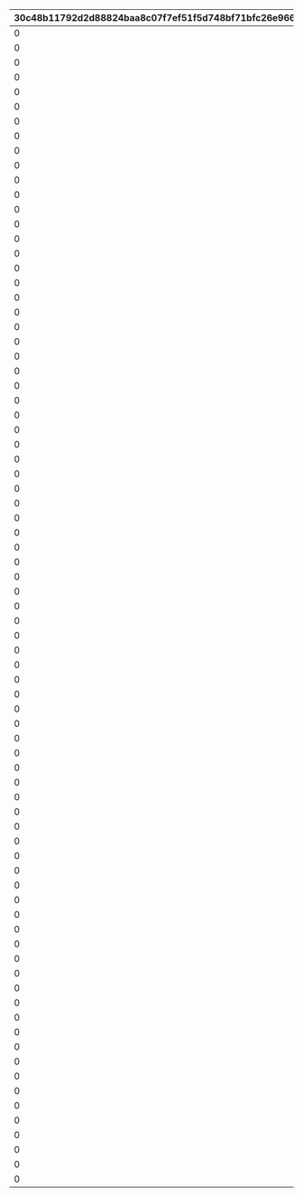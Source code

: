 |30c48b11792d2d88824baa8c07f7ef51f5d748bf71bfc26e9661667bca4bef5b|f11b50e6d4e83742264cebd59f7137994d2e22fc58d8494368a9d5c1c3a98846|c955800ec60a41ff47744afc50f81ad18e776ee93f6527032223c10d20730ffe|13432d4e7cefc7f9d55a3b59511fae99a322c5b57205485ef105ea445e159d64|820e3917bee4d1e4826b9b47049a2a7effa35f18039788efa7494a01b96c8808|f81ffe557bd7697b942ae432d74f5bb007a4723b5ba24854619059b5abb97185|a89e1a228e08c78f5f3d9c0ef74d49f1adb83dd3e0a33ec38d8b17b5922df770|6d364ab29beadc3d92a3e36c97a6b6db19c09e05f4082280acb76dc27e51f52c|e4885f9cd3034820c2da62b6d9b5b75ff8c9901ab938ad06568240e39e632fd9|09da6f945371701569c13a127785330401eb1068bf217309861cd24a22a7956f|78bbe4a535d8ca9991e8aa5066ce1aa3a41403274a15b48d43aca91035b9aa17|248b973b2039cbccb1aa30cafddc5bd38295883895d7b945a14e509836e83d9e|cce714768fa589f3abaf3288e435f5a1103b968b360163ac977f5913376a4ca7|8ffd2b9b34fb2450c5c3a570a0d7c185be762400deea68b1b40d11a8e5bd26cc|5d1a761019edb62430dfc7842b527dcc984c2ec8ec812e556bb8e33b32f92ff0|b5b603bd1ba0abf10581c32822c45d1c12c86ed0bcc0e0580c073cb4267b6e90|c91ac70f86724e5660cd9aa6c1b3ea7e8d543b08be7a1e2a29ad27919070615f|9347b378854dd9e060f9347634124843b8e172cdb283cdaaba3c5b13c99b1f3c|
| --- | --- | --- | --- | --- | --- | --- | --- | --- | --- | --- | --- | --- | --- | --- | --- | --- | --- |
|0|0|0|10|1|0|0|0|91002|500|0|8|0|0|0|0|1|0|
|0|0|0|100|11|0|0|0|91002|50|0|8|0|0|0|0|2|0|
|0|0|0|200|101|0|0|0|91002|30|0|8|0|0|0|0|3|0|
|0|0|0|500|201|0|0|0|91002|10|0|8|0|0|0|0|4|0|
|0|0|0|1000|501|0|0|0|91002|5|0|8|0|0|0|0|5|0|
|0|0|0|2000|1001|0|0|0|91002|3|0|8|0|0|0|0|6|0|
|0|0|0|4000|2001|0|0|0|91002|2|0|8|0|0|0|0|7|0|
|0|0|0|7999|4001|0|0|0|91002|1|0|8|0|0|0|0|8|0|
|0|0|0|8000|8000|0|0|0|91002|30|0|8|0|0|0|0|9|0|
|0|0|0|8100|8100|0|0|0|91002|30|0|8|0|0|0|0|10|0|
|0|0|0|8200|8200|0|0|0|91002|30|0|8|0|0|0|0|11|0|
|0|0|0|8300|8300|0|0|0|91002|30|0|8|0|0|0|0|12|0|
|0|0|0|8400|8400|0|0|0|91002|30|0|8|0|0|0|0|13|0|
|0|0|0|8500|8500|0|0|0|91002|30|0|8|0|0|0|0|14|0|
|0|0|0|8600|8600|0|0|0|91002|30|0|8|0|0|0|0|15|0|
|0|0|0|8700|8700|0|0|0|91002|30|0|8|0|0|0|0|16|0|
|0|0|0|8800|8800|0|0|0|91002|30|0|8|0|0|0|0|17|0|
|0|0|0|8900|8900|0|0|0|91002|30|0|8|0|0|0|0|18|0|
|0|0|0|9000|9000|0|0|0|91002|30|0|8|0|0|0|0|19|0|
|0|0|0|9100|9100|0|0|0|91002|30|0|8|0|0|0|0|20|0|
|0|0|0|9200|9200|0|0|0|91002|30|0|8|0|0|0|0|21|0|
|0|0|0|9300|9300|0|0|0|91002|30|0|8|0|0|0|0|22|0|
|0|0|0|9400|9400|0|0|0|91002|30|0|8|0|0|0|0|23|0|
|0|0|0|9500|9500|0|0|0|91002|30|0|8|0|0|0|0|24|0|
|0|0|0|9600|9600|0|0|0|91002|30|0|8|0|0|0|0|25|0|
|0|0|0|9700|9700|0|0|0|91002|30|0|8|0|0|0|0|26|0|
|0|0|0|9800|9800|0|0|0|91002|30|0|8|0|0|0|0|27|0|
|0|0|0|9900|9900|0|0|0|91002|30|0|8|0|0|0|0|28|0|
|0|0|0|10000|10000|0|0|0|91002|30|0|8|0|0|0|0|29|0|
|0|0|0|10100|10100|0|0|0|91002|30|0|8|0|0|0|0|30|0|
|0|0|0|10200|10200|0|0|0|91002|30|0|8|0|0|0|0|31|0|
|0|0|0|10300|10300|0|0|0|91002|30|0|8|0|0|0|0|32|0|
|0|0|0|10400|10400|0|0|0|91002|30|0|8|0|0|0|0|33|0|
|0|0|0|10500|10500|0|0|0|91002|30|0|8|0|0|0|0|34|0|
|0|0|0|10600|10600|0|0|0|91002|30|0|8|0|0|0|0|35|0|
|0|0|0|10700|10700|0|0|0|91002|30|0|8|0|0|0|0|36|0|
|0|0|0|10800|10800|0|0|0|91002|30|0|8|0|0|0|0|37|0|
|0|0|0|10900|10900|0|0|0|91002|30|0|8|0|0|0|0|38|0|
|0|0|0|11000|11000|0|0|0|91002|30|0|8|0|0|0|0|39|0|
|0|0|0|11100|11100|0|0|0|91002|30|0|8|0|0|0|0|40|0|
|0|0|0|11200|11200|0|0|0|91002|30|0|8|0|0|0|0|41|0|
|0|0|0|11300|11300|0|0|0|91002|30|0|8|0|0|0|0|42|0|
|0|0|0|11400|11400|0|0|0|91002|30|0|8|0|0|0|0|43|0|
|0|0|0|11500|11500|0|0|0|91002|30|0|8|0|0|0|0|44|0|
|0|0|0|11600|11600|0|0|0|91002|30|0|8|0|0|0|0|45|0|
|0|0|0|11700|11700|0|0|0|91002|30|0|8|0|0|0|0|46|0|
|0|0|0|11800|11800|0|0|0|91002|30|0|8|0|0|0|0|47|0|
|0|0|0|11900|11900|0|0|0|91002|30|0|8|0|0|0|0|48|0|
|0|0|0|12000|12000|0|0|0|91002|30|0|8|0|0|0|0|49|0|
|0|0|0|12100|12100|0|0|0|91002|30|0|8|0|0|0|0|50|0|
|0|0|0|12200|12200|0|0|0|91002|30|0|8|0|0|0|0|51|0|
|0|0|0|12300|12300|0|0|0|91002|30|0|8|0|0|0|0|52|0|
|0|0|0|12400|12400|0|0|0|91002|30|0|8|0|0|0|0|53|0|
|0|0|0|12500|12500|0|0|0|91002|30|0|8|0|0|0|0|54|0|
|0|0|0|12600|12600|0|0|0|91002|30|0|8|0|0|0|0|55|0|
|0|0|0|12700|12700|0|0|0|91002|30|0|8|0|0|0|0|56|0|
|0|0|0|12800|12800|0|0|0|91002|30|0|8|0|0|0|0|57|0|
|0|0|0|12900|12900|0|0|0|91002|30|0|8|0|0|0|0|58|0|
|0|0|0|13000|13000|0|0|0|91002|30|0|8|0|0|0|0|59|0|
|0|0|0|13100|13100|0|0|0|91002|30|0|8|0|0|0|0|60|0|
|0|0|0|13200|13200|0|0|0|91002|30|0|8|0|0|0|0|61|0|
|0|0|0|13300|13300|0|0|0|91002|30|0|8|0|0|0|0|62|0|
|0|0|0|13400|13400|0|0|0|91002|30|0|8|0|0|0|0|63|0|
|0|0|0|13500|13500|0|0|0|91002|30|0|8|0|0|0|0|64|0|
|0|0|0|13600|13600|0|0|0|91002|30|0|8|0|0|0|0|65|0|
|0|0|0|13700|13700|0|0|0|91002|30|0|8|0|0|0|0|66|0|
|0|0|0|13800|13800|0|0|0|91002|30|0|8|0|0|0|0|67|0|
|0|0|0|13900|13900|0|0|0|91002|30|0|8|0|0|0|0|68|0|
|0|0|0|14000|14000|0|0|0|91002|30|0|8|0|0|0|0|69|0|
|0|0|0|14100|14100|0|0|0|91002|30|0|8|0|0|0|0|70|0|
|0|0|0|14200|14200|0|0|0|91002|30|0|8|0|0|0|0|71|0|
|0|0|0|14300|14300|0|0|0|91002|30|0|8|0|0|0|0|72|0|
|0|0|0|14400|14400|0|0|0|91002|30|0|8|0|0|0|0|73|0|
|0|0|0|14500|14500|0|0|0|91002|30|0|8|0|0|0|0|74|0|
|0|0|0|14600|14600|0|0|0|91002|30|0|8|0|0|0|0|75|0|
|0|0|0|14700|14700|0|0|0|91002|30|0|8|0|0|0|0|76|0|
|0|0|0|14800|14800|0|0|0|91002|30|0|8|0|0|0|0|77|0|
|0|0|0|14900|14900|0|0|0|91002|30|0|8|0|0|0|0|78|0|
|0|0|0|15000|15000|0|0|0|91002|30|0|8|0|0|0|0|79|0|